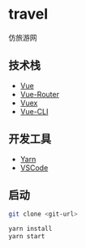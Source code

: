 # travel

仿旅游网

## 技术栈

* [Vue](https://github.com/vuejs/vue)
* [Vue-Router](https://github.com/vuejs/vue-router)
* [Vuex](https://github.com/vuejs/vuex)
* [Vue-CLI](https://github.com/vuejs/vue-cli)

## 开发工具

* [Yarn](https://yarnpkg.com/lang/en/docs/install/)
* [VSCode](https://code.visualstudio.com/)

## 启动

```bash
git clone <git-url>
```

```bash
yarn install
yarn start
```

